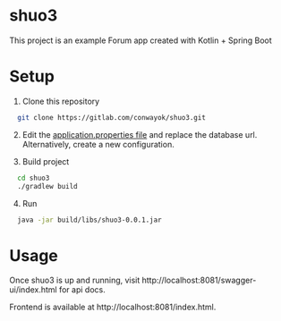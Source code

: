 # shuo3

This project is an example Forum app created with Kotlin + Spring Boot

# Setup

1. Clone this repository

```bash
  git clone https://gitlab.com/conwayok/shuo3.git
```

2. Edit
   the [application.properties file](https://gitlab.com/conwayok/shuo3/-/blob/master/src/main/resources/application.properties)
   and replace the database url. Alternatively, create a new configuration.
   
3. Build project
```bash
  cd shuo3
  ./gradlew build
```

4. Run
```bash
  java -jar build/libs/shuo3-0.0.1.jar
```

# Usage

Once shuo3 is up and running, visit http://localhost:8081/swagger-ui/index.html for api docs.

Frontend is available at http://localhost:8081/index.html.
